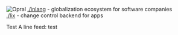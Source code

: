 ![Opral](https://avatars.githubusercontent.com/u/91317568?s=64&v=4)
[./inlang](./inlang) - globalization ecosystem for software companies   
[./lix](./lix) - change control backend for apps

Test
A line feed:
test

